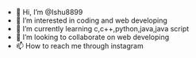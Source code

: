 - 👋 Hi, I’m @Ishu8899
- 👀 I’m interested in coding and web developing
- 🌱 I’m currently learning c,c++,python,java,java script
- 💞️ I’m looking to collaborate on web developing
- 📫 How to reach me through instagram

<!---
Ishu8899/Ishu8899 is a ✨ special ✨ repository because its `README.md` (this file) appears on your GitHub profile.
You can click the Preview link to take a look at your changes.
--->
